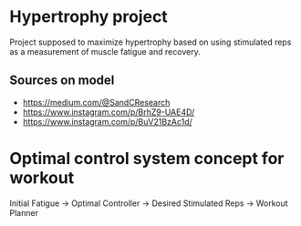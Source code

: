 # Hypertrophy project

Project supposed to maximize hypertrophy based on using stimulated reps as a measurement of muscle fatigue and recovery.  
## Sources on model
- https://medium.com/@SandCResearch
- https://www.instagram.com/p/BrhZ9-UAE4D/
- https://www.instagram.com/p/BuV21BzAc1d/

# Optimal control system concept for workout
Initial Fatigue ->  Optimal Controller -> Desired Stimulated Reps -> Workout Planner





